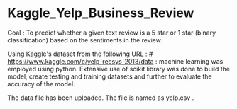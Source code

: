 # Kaggle_Yelp_Business_Review
Goal : To predict whether a given text review is a 5 star or 1 star (binary classification) based on the sentiments in the review. 

Using Kaggle's dataset from the following URL : # https://www.kaggle.com/c/yelp-recsys-2013/data :  machine learning was employed using python. Extensive use of scikit library was done to build the model, create testing and training datasets and further to evaluate the accuracy of the model.

The data file has been uploaded. The file is named as yelp.csv .
